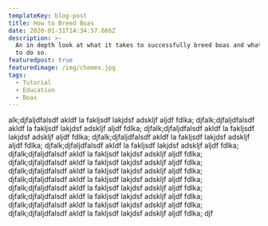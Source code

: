 ```yaml
---
templateKey: blog-post
title: How to Breed Boas
date: 2020-01-31T14:34:57.666Z
description: >-
  An in depth look at what it takes to successfully breed boas and what you need
  to do so.
featuredpost: true
featuredimage: /img/chemex.jpg
tags:
  - Tutorial
  - Education
  - Boas
---
```

alk;djfaljdfalsdf akldf la fakljsdf lakjdsf adskljf aljdf fdlka; djfalk;djfaljdfalsdf akldf la fakljsdf lakjdsf adskljf aljdf fdlka; djfalk;djfaljdfalsdf akldf la fakljsdf lakjdsf adskljf aljdf fdlka; djfalk;djfaljdfalsdf akldf la fakljsdf lakjdsf adskljf aljdf fdlka; djfalk;djfaljdfalsdf akldf la fakljsdf lakjdsf adskljf aljdf fdlka; djfalk;djfaljdfalsdf akldf la fakljsdf lakjdsf adskljf aljdf fdlka; djfalk;djfaljdfalsdf akldf la fakljsdf lakjdsf adskljf aljdf fdlka; djfalk;djfaljdfalsdf akldf la fakljsdf lakjdsf adskljf aljdf fdlka; djfalk;djfaljdfalsdf akldf la fakljsdf lakjdsf adskljf aljdf fdlka; djfalk;djfaljdfalsdf akldf la fakljsdf lakjdsf adskljf aljdf fdlka; djfalk;djfaljdfalsdf akldf la fakljsdf lakjdsf adskljf aljdf fdlka; djfalk;djfaljdfalsdf akldf la fakljsdf lakjdsf adskljf aljdf fdlka; djfalk;djfaljdfalsdf akldf la fakljsdf lakjdsf adskljf aljdf fdlka; djf
